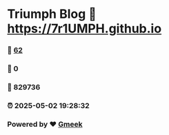 # Triumph Blog :link: https://7r1UMPH.github.io 
### :page_facing_up: [62](https://7r1UMPH.github.io/tag.html) 
### :speech_balloon: 0 
### :hibiscus: 829736 
### :alarm_clock: 2025-05-02 19:28:32 
### Powered by :heart: [Gmeek](https://github.com/Meekdai/Gmeek)
